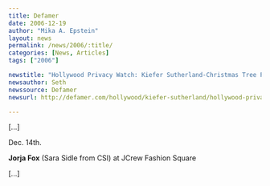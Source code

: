 ```yaml
---
title: Defamer
date: 2006-12-19
author: "Mika A. Epstein"
layout: news
permalink: /news/2006/:title/
categories: [News, Articles]
tags: ["2006"]

newstitle: "Hollywood Privacy Watch: Kiefer Sutherland-Christmas Tree Peace Accord Still In Effect  "
newsauthor: Seth  
newssource: Defamer  
newsurl: http://defamer.com/hollywood/kiefer-sutherland/hollywood-privacywatch-kiefer-sutherland+christmas-tree-peace-accord-still-in-effect-223093.php  

---
```


[...]

Dec. 14th.  
  
**Jorja Fox** (Sara Sidle from CSI) at JCrew Fashion Square

[...]  
